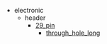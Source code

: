 * electronic
  * header
    * [29_pin](electronic/header/29_pin)
      * [through_hole_long](electronic/header/29_pin/through_hole_long)
